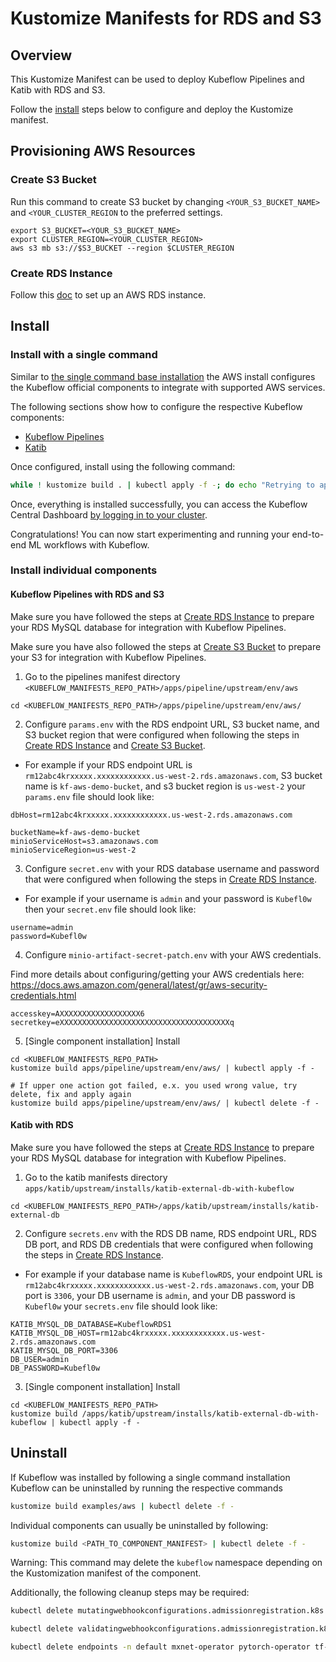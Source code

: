 # Kustomize Manifests for RDS and S3

## Overview
This Kustomize Manifest can be used to deploy Kubeflow Pipelines and Katib with RDS and S3.

Follow the [install](#install) steps below to configure and deploy the Kustomize manifest.

## Provisioning AWS Resources 

### Create S3 Bucket

Run this command to create S3 bucket by changing `<YOUR_S3_BUCKET_NAME>` and `<YOUR_CLUSTER_REGION` to the preferred settings.

```
export S3_BUCKET=<YOUR_S3_BUCKET_NAME>
export CLUSTER_REGION=<YOUR_CLUSTER_REGION>
aws s3 mb s3://$S3_BUCKET --region $CLUSTER_REGION
```

### Create RDS Instance

Follow this [doc](https://www.kubeflow.org/docs/distributions/aws/customizing-aws/rds/#deploy-amazon-rds-mysql) to set up an AWS RDS instance.

## Install

### Install with a single command

Similar to [the single command base installation](../../../README.md#base-install-with-a-single-command) the AWS install configures the Kubeflow official components to integrate with supported AWS services. 

The following sections show how to configure the respective Kubeflow components:
- [Kubeflow Pipelines](#kubeflow-pipelines-with-rds-and-s3)
- [Katib](#katib-with-rds)


Once configured, install using the following command:

```sh
while ! kustomize build . | kubectl apply -f -; do echo "Retrying to apply resources"; sleep 10; done
```

Once, everything is installed successfully, you can access the Kubeflow Central Dashboard [by logging in to your cluster](../../../README.md#connect-to-your-kubeflow-cluster).

Congratulations! You can now start experimenting and running your end-to-end ML workflows with Kubeflow.

### Install individual components

#### Kubeflow Pipelines with RDS and S3

Make sure you have followed the steps at [Create RDS Instance](#create-rds-instance) to prepare your RDS MySQL database for integration with Kubeflow Pipelines. 

Make sure you have also followed the steps at [Create S3 Bucket](#create-s3-bucket) to prepare your S3 for integration with Kubeflow Pipelines. 

1. Go to the pipelines manifest directory `<KUBEFLOW_MANIFESTS_REPO_PATH>/apps/pipeline/upstream/env/aws`
```
cd <KUBEFLOW_MANIFESTS_REPO_PATH>/apps/pipeline/upstream/env/aws/
```

2. Configure `params.env` with the RDS endpoint URL, S3 bucket name, and S3 bucket region that were configured when following the steps in [Create RDS Instance](#create-rds-instance) and [Create S3 Bucket](#create-s3-bucket). 

- For example if your RDS endpoint URL is `rm12abc4krxxxxx.xxxxxxxxxxxx.us-west-2.rds.amazonaws.com`, S3 bucket name is `kf-aws-demo-bucket`, and s3 bucket region is `us-west-2` your `params.env` file should look like:

```
dbHost=rm12abc4krxxxxx.xxxxxxxxxxxx.us-west-2.rds.amazonaws.com

bucketName=kf-aws-demo-bucket
minioServiceHost=s3.amazonaws.com
minioServiceRegion=us-west-2
```

3. Configure `secret.env` with your RDS database username and password that were configured when following the steps in [Create RDS Instance](#create-rds-instance). 

- For example if your username is `admin` and your password is `Kubefl0w` then your `secret.env` file should look like:

```
username=admin
password=Kubefl0w
```

4. Configure `minio-artifact-secret-patch.env` with your AWS credentials.

Find more details about configuring/getting your AWS credentials here:
https://docs.aws.amazon.com/general/latest/gr/aws-security-credentials.html

```
accesskey=AXXXXXXXXXXXXXXXXXX6
secretkey=eXXXXXXXXXXXXXXXXXXXXXXXXXXXXXXXXXXXXXXq
```

5. [Single component installation] Install

```
cd <KUBEFLOW_MANIFESTS_REPO_PATH>
kustomize build apps/pipeline/upstream/env/aws/ | kubectl apply -f -

# If upper one action got failed, e.x. you used wrong value, try delete, fix and apply again
kustomize build apps/pipeline/upstream/env/aws/ | kubectl delete -f -
```

#### Katib with RDS

Make sure you have followed the steps at [Create RDS Instance](#create-rds-instance) to prepare your RDS MySQL database for integration with Kubeflow Pipelines. 

1. Go to the katib manifests directory `apps/katib/upstream/installs/katib-external-db-with-kubeflow`
```
cd <KUBEFLOW_MANIFESTS_REPO_PATH>/apps/katib/upstream/installs/katib-external-db
```

2. Configure `secrets.env` with the RDS DB name, RDS endpoint URL, RDS DB port, and RDS DB credentials that were configured when following the steps in [Create RDS Instance](#create-rds-instance).

- For example if your database name is `KubeflowRDS`, your endpoint URL is `rm12abc4krxxxxx.xxxxxxxxxxxx.us-west-2.rds.amazonaws.com`, your DB port is `3306`, your DB username is `admin`, and your DB password is `Kubefl0w` your `secrets.env` file should look like:
```
KATIB_MYSQL_DB_DATABASE=KubeflowRDS1
KATIB_MYSQL_DB_HOST=rm12abc4krxxxxx.xxxxxxxxxxxx.us-west-2.rds.amazonaws.com
KATIB_MYSQL_DB_PORT=3306
DB_USER=admin
DB_PASSWORD=Kubefl0w
```

3. [Single component installation] Install
```
cd <KUBEFLOW_MANIFESTS_REPO_PATH>
kustomize build /apps/katib/upstream/installs/katib-external-db-with-kubeflow | kubectl apply -f - 
```

## Uninstall

If Kubeflow was installed by following a single command installation Kubeflow can be uninstalled by running the respective commands
```sh
kustomize build examples/aws | kubectl delete -f -
```

Individual components can usually be uninstalled by following:

```sh
kustomize build <PATH_TO_COMPONENT_MANIFEST> | kubectl delete -f -
```

Warning: This command may delete the `kubeflow` namespace depending on the Kustomization manifest of the component.

Additionally, the following cleanup steps may be required:

```sh
kubectl delete mutatingwebhookconfigurations.admissionregistration.k8s.io webhook.eventing.knative.dev webhook.istio.networking.internal.knative.dev webhook.serving.knative.dev

kubectl delete validatingwebhookconfigurations.admissionregistration.k8s.io config.webhook.eventing.knative.dev config.webhook.istio.networking.internal.knative.dev config.webhook.serving.knative.dev

kubectl delete endpoints -n default mxnet-operator pytorch-operator tf-operator
```